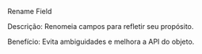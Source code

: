 Rename Field

Descrição: Renomeia campos para refletir seu propósito.

Benefício: Evita ambiguidades e melhora a API do objeto.
